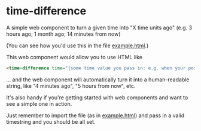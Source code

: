 # time-difference
A simple web component to turn a given time into "X time units ago" (e.g. 3 hours ago; 1 month ago; 14 minutes from now)

(You can see how you'd use this in the file [example.html](https://github.com/charliepark/time-difference/blob/main/example.html).)

This web component would allow you to use HTML like
```html
<time-difference time="{some time value you pass in: e.g. when your post was created}"></time-difference>
```
… and the web component will automatically turn it into a human-readable string, like "4 minutes ago", "5 hours from now", etc.

It's also handy if you're getting started with web components and want to see a simple one in action.

Just remember to import the file (as in [example.html](https://github.com/charliepark/time-difference/blob/main/example.html)) and pass in a valid timestring and you should be all set.
